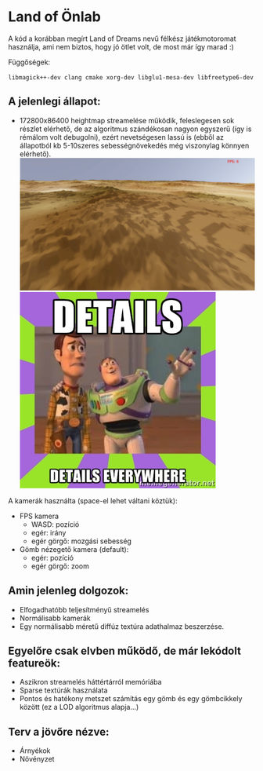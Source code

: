 Land of Önlab
=============

A kód a korábban megírt Land of Dreams nevű félkész játékmotoromat használja, ami nem biztos, hogy jó ötlet volt, de most már így marad :)

Függőségek:
```
libmagick++-dev clang cmake xorg-dev libglu1-mesa-dev libfreetype6-dev
```

A jelenlegi állapot:
--------------------
* 172800x86400 heightmap streamelése működik, feleslegesen sok részlet elérhető, de az algoritmus szándékosan nagyon egyszerű (így is rémálom volt debugolni), ezért nevetségesen lassú is (ebből az állapotból kb 5-10szeres sebességnövekedés még viszonylag könnyen elérhető). 
![screenshot](screenshot.png)
![details](details.png)

A kamerák használta (space-el lehet váltani köztük):
* FPS kamera
  * WASD: pozíció
  * egér: irány
  * egér görgő: mozgási sebesség
* Gömb nézegető kamera (default):
  - egér: pozíció
  - egér görgő: zoom


Amin jelenleg dolgozok:
----------------------
* Elfogadhatóbb teljesítményű streamelés
* Normálisabb kamerák
* Egy normálisabb méretű diffúz textúra adathalmaz beszerzése.


Egyelőre csak elvben működő, de már lekódolt featureök:
-------------------------------------------------------
* Aszikron streamelés háttértárról memóriába
* Sparse textúrák használata
* Pontos és hatékony metszet számítás egy gömb és egy gömbcikkely között (ez a LOD algoritmus alapja...)

Terv a jövőre nézve:
-------------------
* Árnyékok
* Növényzet

